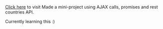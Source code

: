 [Click here](https://lovely-unicorn-1f25af.netlify.app/) to visit 
Made a mini-project using AJAX calls, promises and rest countries API.

Currently learning this :)
